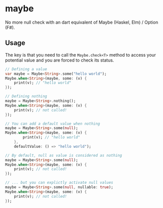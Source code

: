 # maybe

No more null check with an dart equivalent of Maybe (Haskel, Elm) / Option (F#).

## Usage

The key is that you need to call the `Maybe.check<T>` method to access your potential value and you are forced to check its status.

```dart
// Defining a value
var maybe = Maybe<String>.some("hello world");
Maybe.when<String>(maybe, some: (v) {
    print(v); // "hello world"
});

// Defining nothing
maybe = Maybe<String>.nothing();
Maybe.when<String>(maybe, some: (v) {
    print(v); // not called!
});

// You can add a default value when nothing
maybe = Maybe<String>.some(null);
Maybe.when<String>(maybe, some: (v) {
        print(v); // "hello world"
    }, 
    defaultValue: () => "hello world");

// By default, null as value is considered as nothing
maybe = Maybe<String>.some(null);
Maybe.when<String>(maybe, some: (v) {
    print(v); // not called!
});

// ... but you can explictly activate null values
maybe = Maybe<String>.some(null, nullable: true);
Maybe.when<String>(maybe, some: (v) {
    print(v); // not called!
});
```